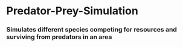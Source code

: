 # Predator-Prey-Simulation
### Simulates different species competing for resources and surviving from predators in an area
